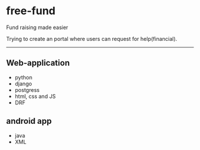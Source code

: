 # free-fund
Fund raising made easier


Trying to create an portal where users can request for help(financial).

---
## Web-application
  - python
  - django
  - postgress
  - html, css and JS
  - DRF

## android app
  - java
  - XML
 
